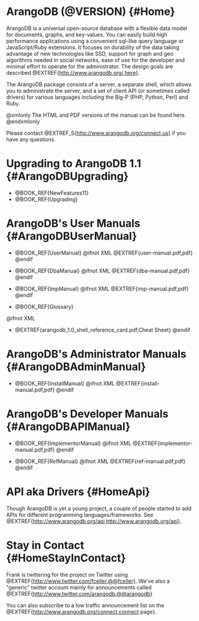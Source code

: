 ArangoDB (@VERSION) {#Home}
===========================

ArangoDB is a universal open-source database with a flexible data
model for documents, graphs, and key-values. You can easily build high
performance applications using a convenient sql-like query language or
JavaScript/Ruby extensions.  It focuses on durability of the data
taking advantage of new technologies like SSD, support for graph and
geo algorithms needed in social networks, ease of use for the
developer and minimal effort to operate for the administrator. The
design goals are described @EXTREF{http://www.arangodb.org/,here}.

The ArangoDB package consists of a server, a separate shell, which
allows you to administrate the server, and a set of client API (or
sometimes called drivers) for various languages including the Big-P
(PHP, Python, Perl) and Ruby.

@xmlonly
The HTML and PDF versions of the manual can be found
<ulink url="http://www.arangodb.org/manuals">here</ulink>.
@endxmlonly

Please contact @EXTREF_S{http://www.arangodb.org/connect,us} if you
have any questions.

Upgrading to ArangoDB 1.1 {#ArangoDBUpgrading}
==============================================

- @BOOK_REF{NewFeatures11}
- @BOOK_REF{Upgrading}

ArangoDB's User Manuals {#ArangoDBUserManual}
=============================================

- @BOOK_REF{UserManual} @ifnot XML @EXTREF{user-manual.pdf,pdf} @endif

- @BOOK_REF{DbaManual} @ifnot XML @EXTREF{dba-manual.pdf,pdf} @endif

- @BOOK_REF{ImpManual} @ifnot XML @EXTREF{imp-manual.pdf,pdf} @endif

- @BOOK_REF{Glossary}

@ifnot XML 
- @EXTREF{arangodb_1.0_shell_reference_card.pdf,Cheat Sheet} 
@endif

ArangoDB's Administrator Manuals {#ArangoDBAdminManual}
=======================================================

- @BOOK_REF{InstallManual} @ifnot XML @EXTREF{install-manual.pdf,pdf} @endif

ArangoDB's Developer Manuals {#ArangoDBAPIManual}
=================================================

- @BOOK_REF{ImplementorManual} @ifnot XML @EXTREF{implementor-manual.pdf,pdf} @endif

- @BOOK_REF{RefManual} @ifnot XML @EXTREF{ref-manual.pdf,pdf} @endif

API aka Drivers {#HomeApi}
==========================

Though ArangoDB is yet a young project, a couple of people started to
add APIs for different programming languages/frameworks. See
@EXTREF{http://www.arangodb.org/api,http://www.arangodb.org/api}.

Stay in Contact {#HomeStayInContact}
====================================

Frank is twittering for the project on Twitter using
@EXTREF{http://www.twitter.com/fceller,@@fceller}. We've also a
"generic" twitter account mainly for announcements called
@EXTREF{http://www.twitter.com/arangodb,@@arangodb}

You can also subscribe to a low traffic announcement list on the
@EXTREF{http://www.arangodb.org/connect,connect page}.
